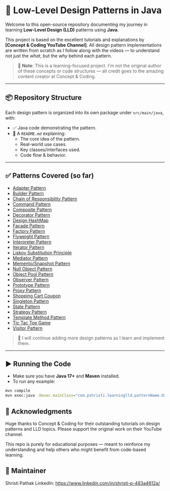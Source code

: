 # 🧠 Low-Level Design Patterns in Java

Welcome to this open-source repository documenting my journey in learning **Low-Level Design (LLD)** patterns using **Java**.

This project is based on the excellent tutorials and explanations by **[Concept & Coding YouTube Channel]**. All design pattern implementations are written from scratch as I follow along with the videos — to understand not just the *what*, but the *why* behind each pattern.

> 📌 **Note**: This is a learning-focused project. I'm not the original author of these concepts or code structures — all credit goes to the amazing content creator at Concept & Coding.

---

## 📦 Repository Structure

Each design pattern is organized into its own package under `src/main/java`, with:

- ✅ Java code demonstrating the pattern.
- 📝 A `README.md` explaining:
  - The core idea of the pattern.
  - Real-world use cases.
  - Key classes/interfaces used.
  - Code flow & behavior.

---

## ✅ Patterns Covered (so far)

- [Adapter Pattern](src/main/java/com/example/learninglld/adapterPattern/README.md)
- [Builder Pattern](src/main/java/com/example/learninglld/builderPattern/README.md)
- [Chain of Responsibility Pattern](src/main/java/com/example/learninglld/chainOfResponsibility/README.md)
- [Command Pattern](src/main/java/com/example/learninglld/commandPattern/README.md)
- [Composite Pattern](src/main/java/com/example/learninglld/compositePattern/README.md)
- [Decorator Pattern](src/main/java/com/example/learninglld/decoratorPattern/README.md)
- [Design HashMap](src/main/java/com/example/learninglld/designHashMap/README.md)
- [Facade Pattern](src/main/java/com/example/learninglld/facadePattern/README.md)
- [Factory Pattern](src/main/java/com/example/learninglld/factoryPattern/README.md)
- [Flyweight Pattern](src/main/java/com/example/learninglld/flyweightPattern/README.md)
- [Interpreter Pattern](src/main/java/com/example/learninglld/interpreterPattern/README.md)
- [Iterator Pattern](src/main/java/com/example/learninglld/iteratorPattern/README.md)
- [Liskov Substitution Principle](src/main/java/com/example/learninglld/liskov_substitution/README.md)
- [Mediator Pattern](src/main/java/com/example/learninglld/mediatorPattern/README.md)
- [Memento/Snapshot Pattern](src/main/java/com/example/learninglld/mementoOrSnapshotPattern/README.md)
- [Null Object Pattern](src/main/java/com/example/learninglld/nullDesignPattern/README.md)
- [Object Pool Pattern](src/main/java/com/example/learninglld/objectPoolPattern/README.md)
- [Observer Pattern](src/main/java/com/example/learninglld/observerPattern/README.md)
- [Prototype Pattern](src/main/java/com/example/learninglld/prototypePattern/README.md)
- [Proxy Pattern](src/main/java/com/example/learninglld/proxyPattern/README.md)
- [Shopping Cart Coupon](src/main/java/com/example/learninglld/shoppingCartCoupon/README.md)
- [Singleton Pattern](src/main/java/com/example/learninglld/singletonPattern/README.md)
- [State Pattern](src/main/java/com/example/learninglld/stateDesignPattern/README.md)
- [Strategy Pattern](src/main/java/com/example/learninglld/strategyOrBridgePattern/README.md)
- [Template Method Pattern](src/main/java/com/example/learninglld/templateMethodPattern/README.md)
- [Tic Tac Toe Game](src/main/java/com/example/learninglld/tictactoe/README.md)
- [Visitor Pattern](src/main/java/com/example/learninglld/visitorPattern/README.md)

> 🧭 I will continue adding more design patterns as I learn and implement them.

---

## ▶️ Running the Code
- Make sure you have **Java 17+** and **Maven** installed.
- To run any example:

```bash
mvn compile
mvn exec:java -Dexec.mainClass="com.pshristi.learninglld.patternName.UsageClass"
```

## 🙌 Acknowledgments
Huge thanks to Concept & Coding for their outstanding tutorials on design patterns and LLD topics. Please support the original work on their YouTube channel.

This repo is purely for educational purposes — meant to reinforce my understanding and help others who might benefit from code-based learning.

## 👤 Maintainer
Shristi Pathak
LinkedIn: https://www.linkedin.com/in/shristi-p-483a4612a/
